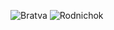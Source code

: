 ![Bratva](https://a.d-cd.net/842cd7es-960.jpg)
![Rodnichok](https://sun9-81.userapi.com/impg/D5KOsXXyVI50AJUhAYfKAZGhkQjrEpVnsvP-lg/Qmj4ltAmTog.jpg?size=315x612&quality=95&sign=25240a3d0adb4aa83b04854fc5266102&type=album)
